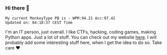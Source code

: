### Hi there 👋
<!-- PB START -->
```
My current MonkeyType PB is - WPM:94.21 Acc:97.42
Updated on: 04:18:37 CEST Time
```
<!-- PB END -->
I'm an IT person, just overall. I like CTFs, hacking, coding games, making Python apps. Just a lot of stuff.
You can check out my website [here](https://skill3472.github.io/).
I will probably add some interesting stuff here, when I get the idea to do so. Take care ❤️
